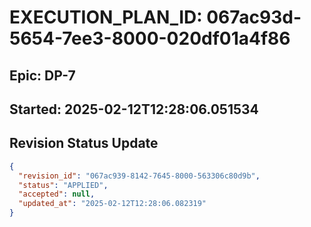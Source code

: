 # EXECUTION_PLAN_ID: 067ac93d-5654-7ee3-8000-020df01a4f86

## Epic: DP-7
## Started: 2025-02-12T12:28:06.051534


## Revision Status Update

```json
{
  "revision_id": "067ac939-8142-7645-8000-563306c80d9b",
  "status": "APPLIED",
  "accepted": null,
  "updated_at": "2025-02-12T12:28:06.082319"
}
```
